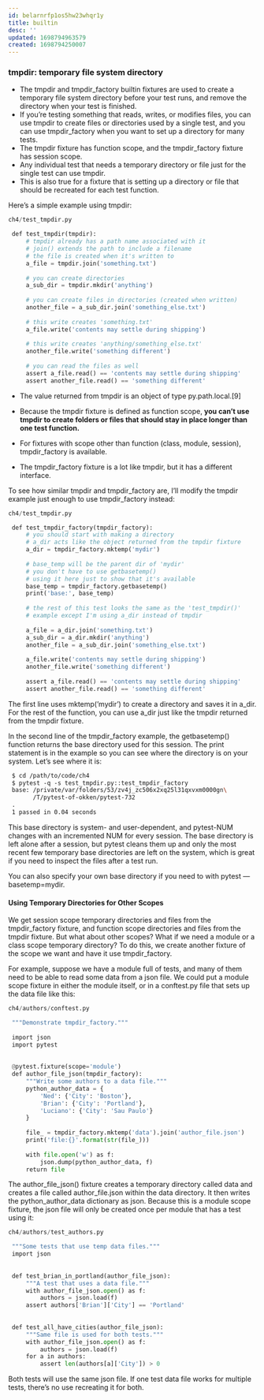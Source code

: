 ```yaml
---
id: belarnrfp1os5hw23whqr1y
title: builtin
desc: ''
updated: 1698794963579
created: 1698794250007
---
```


### tmpdir: temporary file system directory

- The tmpdir and tmpdir_factory builtin fixtures are used to create a temporary file system directory before your test runs, and remove the directory when your test is finished.
- If you’re testing something that reads, writes, or modifies files, you can use tmpdir to create files or directories used by a single test, and you can use tmpdir_factory when you want to set up a directory for many tests.
- The tmpdir fixture has function scope, and the tmpdir_factory fixture has session scope.
- Any individual test that needs a temporary directory or file just for the single test can use tmpdir.
- This is also true for a fixture that is setting up a directory or file that should be recreated for each test function.

Here’s a simple example using tmpdir:

``` py
ch4/test_tmpdir.py

​ ​def​ ​test_tmpdir​(tmpdir):
​     ​# tmpdir already has a path name associated with it​
​     ​# join() extends the path to include a filename​
​     ​# the file is created when it's written to​
​     a_file = tmpdir.join(​'something.txt'​)
​ 
​     ​# you can create directories​
​     a_sub_dir = tmpdir.mkdir(​'anything'​)
​ 
​     ​# you can create files in directories (created when written)​
​     another_file = a_sub_dir.join(​'something_else.txt'​)
​ 
​     ​# this write creates 'something.txt'​
​     a_file.write(​'contents may settle during shipping'​)
​ 
​     ​# this write creates 'anything/something_else.txt'​
​     another_file.write(​'something different'​)
​ 
​     ​# you can read the files as well​
​     ​assert​ a_file.read() == ​'contents may settle during shipping'​
​     ​assert​ another_file.read() == ​'something different'​
```

- The value returned from tmpdir is an object of type py.path.local.[9]
- Because the tmpdir fixture is defined as function scope, **you can’t use tmpdir to create folders or files that should stay in place longer than one test function.**
- For fixtures with scope other than function (class, module, session), tmpdir_factory is available.

- The tmpdir_factory fixture is a lot like tmpdir, but it has a different interface.

To see how similar tmpdir and tmpdir_factory are, I’ll modify the tmpdir example just enough to use tmpdir_factory instead:

``` py
ch4/test_tmpdir.py

​ ​def​ ​test_tmpdir_factory​(tmpdir_factory):
​     ​# you should start with making a directory​
​     ​# a_dir acts like the object returned from the tmpdir fixture​
​     a_dir = tmpdir_factory.mktemp(​'mydir'​)
​
​     ​# base_temp will be the parent dir of 'mydir'​
​     ​# you don't have to use getbasetemp()​
​     ​# using it here just to show that it's available​
​     base_temp = tmpdir_factory.getbasetemp()
​     ​print​(​'base:'​, base_temp)
​
​     ​# the rest of this test looks the same as the 'test_tmpdir()'​
​     ​# example except I'm using a_dir instead of tmpdir​
​
​     a_file = a_dir.join(​'something.txt'​)
​     a_sub_dir = a_dir.mkdir(​'anything'​)
​     another_file = a_sub_dir.join(​'something_else.txt'​)
​
​     a_file.write(​'contents may settle during shipping'​)
​     another_file.write(​'something different'​)
​
​     ​assert​ a_file.read() == ​'contents may settle during shipping'​
​     ​assert​ another_file.read() == ​'something different'​
```

The first line uses mktemp(’mydir’) to create a directory and saves it in a_dir. For the rest of the function, you can use a_dir just like the tmpdir returned from the tmpdir fixture.

In the second line of the tmpdir_factory example, the getbasetemp() function returns the base directory used for this session. The print statement is in the example so you can see where the directory is on your system. Let’s see where it is:

``` sh
​ ​$ ​​cd​​ ​​/path/to/code/ch4​
​ ​$ ​​pytest​​ ​​-q​​ ​​-s​​ ​​test_tmpdir.py::test_tmpdir_factory​
​ base: /private/var/folders/53/zv4j_zc506x2xq25l31qxvxm0000gn\
​       /T/pytest-of-okken/pytest-732
​ .
​ 1 passed in 0.04 seconds
```

This base directory is system- and user-dependent, and pytest-NUM changes with an incremented NUM for every session. The base directory is left alone after a session, but pytest cleans them up and only the most recent few temporary base directories are left on the system, which is great if you need to inspect the files after a test run.

You can also specify your own base directory if you need to with pytest — basetemp=mydir.

#### Using Temporary Directories for Other Scopes
We get session scope temporary directories and files from the tmpdir_factory fixture, and function scope directories and files from the tmpdir fixture. But what about other scopes? What if we need a module or a class scope temporary directory? To do this, we create another fixture of the scope we want and have it use tmpdir_factory.

For example, suppose we have a module full of tests, and many of them need to be able to read some data from a json file. We could put a module scope fixture in either the module itself, or in a conftest.py file that sets up the data file like this:

``` py
ch4/authors/conftest.py

​ ​"""Demonstrate tmpdir_factory."""​
​ 
​ ​import​ ​json​
​ ​import​ ​pytest​
​ 
​ 
​ @pytest.fixture(scope=​'module'​)
​ ​def​ ​author_file_json​(tmpdir_factory):
​     ​"""Write some authors to a data file."""​
​     python_author_data = {
​         ​'Ned'​: {​'City'​: ​'Boston'​},
​         ​'Brian'​: {​'City'​: ​'Portland'​},
​         ​'Luciano'​: {​'City'​: ​'Sau Paulo'​}
​     }
​ 
​     file_ = tmpdir_factory.mktemp(​'data'​).join(​'author_file.json'​)
​     ​print​(​'file:{}'​.format(str(file_)))
​ 
​     ​with​ file.open(​'w'​) ​as​ f:
​         json.dump(python_author_data, f)
​     ​return​ file
```

The author_file_json() fixture creates a temporary directory called data and creates a file called author_file.json within the data directory. It then writes the python_author_data dictionary as json. Because this is a module scope fixture, the json file will only be created once per module that has a test using it:

``` py
ch4/authors/test_authors.py

​ ​"""Some tests that use temp data files."""​
​ ​import​ ​json​
​ 
​ 
​ ​def​ ​test_brian_in_portland​(author_file_json):
​     ​"""A test that uses a data file."""​
​     ​with​ author_file_json.open() ​as​ f:
​         authors = json.load(f)
​     ​assert​ authors[​'Brian'​][​'City'​] == ​'Portland'​
​ 
​ 
​ ​def​ ​test_all_have_cities​(author_file_json):
​     ​"""Same file is used for both tests."""​
​     ​with​ author_file_json.open() ​as​ f:
​         authors = json.load(f)
​     ​for​ a ​in​ authors:
​         ​assert​ len(authors[a][​'City'​]) > 0
```

Both tests will use the same json file. If one test data file works for multiple tests, there’s no use recreating it for both.
